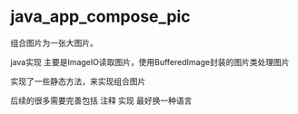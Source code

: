 # java_app_compose_pic
组合图片为一张大图片。

java实现
主要是ImageIO读取图片，使用BufferedImage封装的图片类处理图片

实现了一些静态方法，来实现组合图片

后续的很多需要完善包括
  注释
  实现
  最好换一种语言
